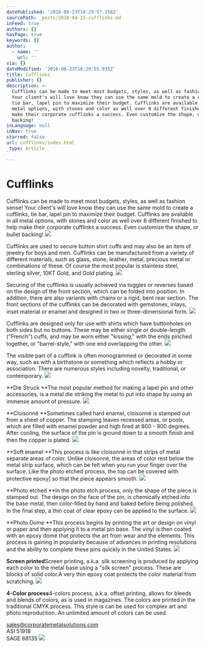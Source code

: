 ```yaml
---
datePublished: '2016-08-23T18:29:57.158Z'
sourcePath: _posts/2016-04-22-cufflinks.md
inFeed: true
authors: []
hasPage: true
keywords: []
author:
  - name: ''
    url: ''
via: {}
dateModified: '2016-08-23T18:29:55.935Z'
title: Cufflinks
publisher: {}
description: >-
  Cufflinks can be made to meet most budgets, styles, as well as fashion sense!
  Your client's will love know they can use the same mold to create a cufflinks,
  tie bar, lapel pin to maximize their budget. Cufflinks are available in all
  metal options, with stones and color as well over 8 different finished to help
  make their corporate cufflinks a success. Even customize the shape, or bullet
  backing!
inLanguage: null
inNav: true
starred: false
url: cufflinks/index.html
_type: Article

---
```

# Cufflinks

Cufflinks can be made to meet most budgets, styles, as well as fashion sense! Your client's will love know they can use the same mold to create a cufflinks, tie bar, lapel pin to maximize their budget. Cufflinks are available in all metal options, with stones and color as well over 8 different finished to help make their corporate cufflinks a success. Even customize the shape, or bullet backing!
![](https://s3-us-west-2.amazonaws.com/the-grid-img/p/1e64bc58ce08a6263abad5635184f209eaef0afb.jpg)

Cufflinks are used to secure button shirt cuffs and may also be an item of jewelry for boys and men. Cufflinks can be manufactured from a variety of different materials, such as glass, stone, leather, metal, precious metal or combinations of these. Of course the most popular is stainless steel, sterling silver, 10KT Gold, and Gold plating.
![](https://the-grid-user-content.s3-us-west-2.amazonaws.com/b2c7bfec-7c1c-4283-be46-5914b5f6a9ab.jpg)

Securing of the cufflinks is usually achieved via toggles or reverses based on the design of the front section, which can be folded into position. In addition, there are also variants with chains or a rigid, bent rear section. The front sections of the cufflinks can be decorated with gemstones, inlays, inset material or enamel and designed in two or three-dimensional form.
![](https://s3-us-west-2.amazonaws.com/the-grid-img/p/dd6382a197e21bbafdc1c6ef91ea133b889850f3.jpg)

Cufflinks are designed only for use with shirts which have buttonholes on both sides but no buttons. These may be either single or double-length ("French") cuffs, and may be worn either "kissing," with the ends pinched together, or "barrel-style," with one end overlapping the other.
![](https://s3-us-west-2.amazonaws.com/the-grid-img/p/b25a394510709e0f0bc9e5aed3ec96d114d3236f.jpg)

The visible part of a cufflink is often monogrammed or decorated in some way, such as with a birthstone or something which reflects a hobby or association. There are numerous styles including novelty, traditional, or contemporary.
![](https://the-grid-user-content.s3-us-west-2.amazonaws.com/95abf40b-a341-464c-917b-7acaef9ca56b.jpg)

**Die Struck **The most popular method for making a lapel pin and other accessories, is a metal die striking the metal to put into shape by using an immense amount of pressure.
![](https://the-grid-user-content.s3-us-west-2.amazonaws.com/2d53700f-b8e0-4de5-97e8-1c6ed4a43785.jpg)

**Cloisonné **Sometimes called hard enamel, cloisonné is stamped out from a sheet of copper. The stamping leaves recessed areas, or pools, which are filled with enamel powder and high fired at 800 - 900 degrees. After cooling, the surface of the pin is ground down to a smooth finish and then the copper is plated.
![](https://the-grid-user-content.s3-us-west-2.amazonaws.com/5e6b54ec-0a50-4928-becc-ab1d78bfb864.jpg)

**Soft enamel **This process is like cloisonné in that strips of metal separate areas of color. Unlike cloisonné, the areas of color rest below the metal strip surface, which can be felt when you run your finger over the surface. Like the photo etched process, the top can be covered with protective epoxy\] so that the piece appears smooth.
![](https://the-grid-user-content.s3-us-west-2.amazonaws.com/70b28577-f088-48a2-95a5-c92bde96d358.jpg)

**Photo etched **In the photo etch process, only the shape of the piece is stamped out. The design on the face of the pin, is chemically etched into the base metal, then color-filled by hand and baked before being polished. In the final step, a thin coat of clear epoxy can be applied to the surface.
![](https://the-grid-user-content.s3-us-west-2.amazonaws.com/3536eeca-5640-4d95-ba44-108936513333.jpg)

**Photo Dome **This process begins by printing the art or design on vinyl or paper and then applying it to a metal pin base. The vinyl is then coated with an epoxy dome that protects the art from wear and the elements. This process is gaining in popularity because of advances in printing resolutions and the ability to complete these pins quickly in the United States.
![](https://the-grid-user-content.s3-us-west-2.amazonaws.com/6ea772a2-7f2f-494e-b414-c77f7454e1db.jpg)

**Screen printed**Screen printing, a.k.a. silk screening is produced by applying each color to the metal base using a "silk screen" process. These are blocks of solid color.A very thin epoxy coat protects the color material from scratching.
![](https://the-grid-user-content.s3-us-west-2.amazonaws.com/aac2618f-e69d-4bab-b9d4-9d0c756fbb3e.jpg)

**4-Color process**4-colors process, a.k.a. offset printing, allows for bleeds and blends of colors, as is used in magazines. The colors are printed in the traditional CMYK process. This style is can be used for complex art and photo reproduction. An unlimited amount of colors can be used.

sales@corporatemetalsolutions.com   
ASI 51918  
SAGE 68135
![](https://the-grid-user-content.s3-us-west-2.amazonaws.com/d3219a7a-37a2-4935-b96b-26f02dba05e8.jpg)